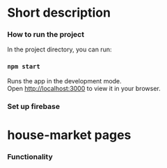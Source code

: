 
# Short description 


### How to run the project

In the project directory, you can run:

### `npm start`

Runs the app in the development mode.\
Open [http://localhost:3000](http://localhost:3000) to view it in your browser.

### Set up firebase 



# house-market pages 

### Functionality
